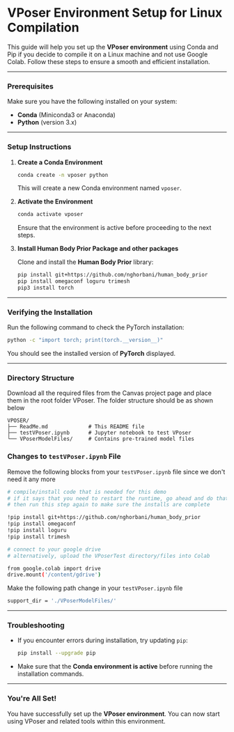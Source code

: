 # VPoser Environment Setup for Linux Compilation

This guide will help you set up the **VPoser environment** using Conda and Pip if you decide to compile it on a Linux machine and not use Google Colab. Follow these steps to ensure a smooth and efficient installation.

---

### Prerequisites

Make sure you have the following installed on your system:

- **Conda** (Miniconda3 or Anaconda)
- **Python** (version 3.x)

---

### Setup Instructions

1. **Create a Conda Environment**

   ```bash
   conda create -n vposer python
   ```

   This will create a new Conda environment named `vposer`.

2. **Activate the Environment**

   ```bash
   conda activate vposer
   ```

   Ensure that the environment is active before proceeding to the next steps.

3. **Install Human Body Prior Package and other packages**

   Clone and install the **Human Body Prior** library:
   ```bash
   pip install git+https://github.com/nghorbani/human_body_prior
   pip install omegaconf loguru trimesh
   pip3 install torch
   ```
---

### Verifying the Installation

Run the following command to check the PyTorch installation:
```bash
python -c "import torch; print(torch.__version__)"
```
You should see the installed version of **PyTorch** displayed.

---

### Directory Structure
Download all the required files from the Canvas project page and place them in the 
root folder VPoser. The folder structure should be as shown below 
```
VPOSER/   
├── ReadMe.md             # This README file
├── testVPoser.ipynb      # Jupyter notebook to test VPoser
└── VPoserModelFiles/     # Contains pre-trained model files
```

### Changes to `testVPoser.ipynb` File
Remove the following blocks from your `testVPoser.ipynb` file since we don't need it
any more

```bash
# compile/install code that is needed for this demo
# if it says that you need to restart the runtime, go ahead and do that,
# then run this step again to make sure the installs are complete

!pip install git+https://github.com/nghorbani/human_body_prior
!pip install omegaconf
!pip install loguru
!pip install trimesh
```

```bash
# connect to your google drive
# alternatively, upload the VPoserTest directory/files into Colab

from google.colab import drive
drive.mount('/content/gdrive')
```


Make the following path change in your `testVPoser.ipynb` file
```bash
support_dir = './VPoserModelFiles/'
```



---

### Troubleshooting

- If you encounter errors during installation, try updating `pip`:
  ```bash
  pip install --upgrade pip
  ```
- Make sure that the **Conda environment is active** before running the installation commands.

---

### You're All Set!

You have successfully set up the **VPoser environment**. You can now start using VPoser and related tools within this environment.
